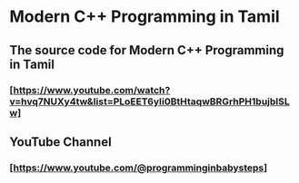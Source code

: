 # Modern C++ Programming in Tamil
## The source code for Modern C++ Programming in Tamil
### [https://www.youtube.com/watch?v=hvq7NUXy4tw&list=PLoEET6yIi0BtHtaqwBRGrhPH1bujblSLw]

## YouTube Channel 
### [https://www.youtube.com/@programminginbabysteps]

